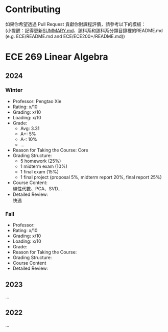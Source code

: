 # Contributing
如果你希望透過 Pull Request 貢獻你對課程評價，請參考以下的模板：   
(小提醒：記得更新[SUMMARY.md](/SUMMARY.md)、該科系和該科系分類目錄裡的README.md (e.g. ECE/README.md and ECE/ECE200+/README.md))

# ECE 269 Linear Algebra

## 2024
### Winter
- Professor: Pengtao Xie
- Rating: x/10
- Grading: x/10
- Loading: x/10
- Grade:
  - Avg: 3.31
  - A+: 5%
  - A-: 10%
  - …
- Reason for Taking the Course: Core
- Grading Structure:
  - 5 homework (25%)
  - 1 midterm exam (10%)
  - 1 final exam (15%)
  - 1 final project (proposal 5%, midterm report 20%, final report 25%)
- Course Content:  
線性代數、PCA、SVD…
- Detailed Review:  
快逃

### Fall
- Professor: 
- Rating: x/10
- Grading: x/10
- Loading: x/10
- Grade: 
- Reason for Taking the Course: 
- Grading Structure:
- Course Content
- Detailed Review:


## 2023
…

## 2022
…
